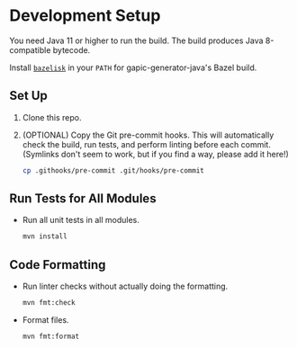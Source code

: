 # Development Setup

You need Java 11 or higher to run the build. The build produces Java 8-compatible
bytecode.

Install [`bazelisk`](https://github.com/bazelbuild/bazelisk) in your `PATH`
for gapic-generator-java's Bazel build.

## Set Up

1. Clone this repo.

2. (OPTIONAL) Copy the Git pre-commit hooks. This will automatically check the build, run
   tests, and perform linting before each commit. (Symlinks don't seem to work,
   but if you find a way, please add it here!)

    ```sh
    cp .githooks/pre-commit .git/hooks/pre-commit
    ```

## Run Tests for All Modules

- Run all unit tests in all modules.

    ```sh
    mvn install
    ```

## Code Formatting

- Run linter checks without actually doing the formatting.

    ```sh
    mvn fmt:check
    ```

- Format files.

    ```sh
    mvn fmt:format
    ```
